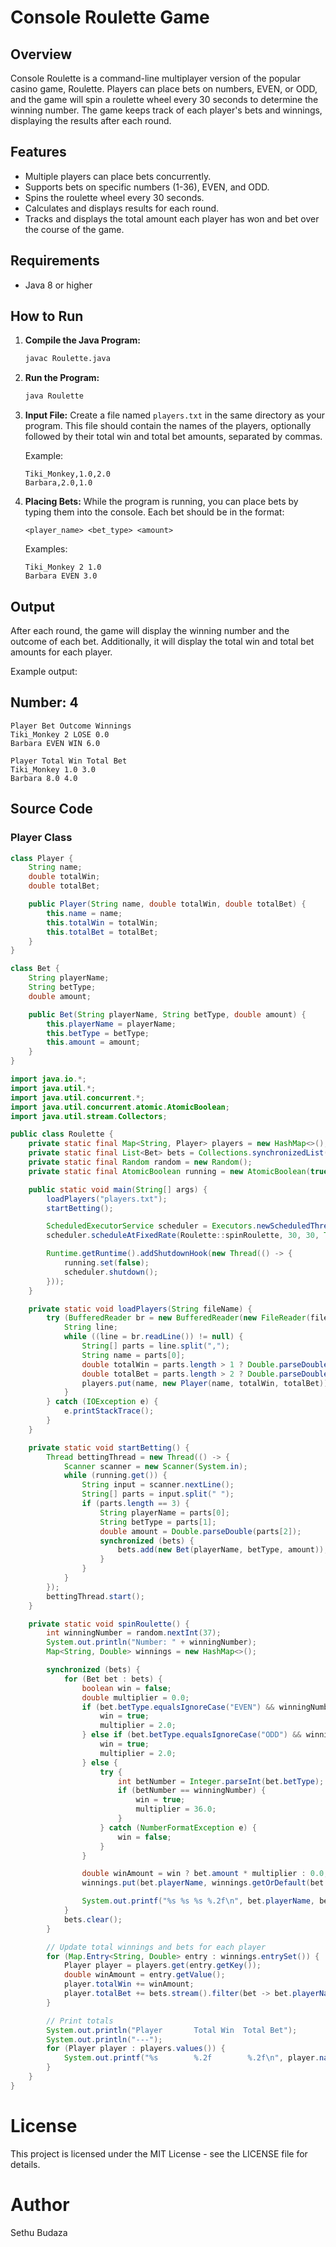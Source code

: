 # Console Roulette Game

## Overview
Console Roulette is a command-line multiplayer version of the popular casino game, Roulette. Players can place bets on numbers, EVEN, or ODD, and the game will spin a roulette wheel every 30 seconds to determine the winning number. The game keeps track of each player's bets and winnings, displaying the results after each round.

## Features
- Multiple players can place bets concurrently.
- Supports bets on specific numbers (1-36), EVEN, and ODD.
- Spins the roulette wheel every 30 seconds.
- Calculates and displays results for each round.
- Tracks and displays the total amount each player has won and bet over the course of the game.

## Requirements
- Java 8 or higher

## How to Run
1. **Compile the Java Program:**
    ```sh
    javac Roulette.java
    ```

2. **Run the Program:**
    ```sh
    java Roulette
    ```

3. **Input File:**
    Create a file named `players.txt` in the same directory as your program. This file should contain the names of the players, optionally followed by their total win and total bet amounts, separated by commas.

    Example:
    ```
    Tiki_Monkey,1.0,2.0
    Barbara,2.0,1.0
    ```

4. **Placing Bets:**
    While the program is running, you can place bets by typing them into the console. Each bet should be in the format:
    ```
    <player_name> <bet_type> <amount>
    ```

    Examples:
    ```
    Tiki_Monkey 2 1.0
    Barbara EVEN 3.0
    ```

## Output
After each round, the game will display the winning number and the outcome of each bet. Additionally, it will display the total win and total bet amounts for each player.

Example output:

## Number: 4
```
Player Bet Outcome Winnings
Tiki_Monkey 2 LOSE 0.0
Barbara EVEN WIN 6.0
```
```
Player Total Win Total Bet
Tiki_Monkey 1.0 3.0
Barbara 8.0 4.0
```


## Source Code
### Player Class
```java
class Player {
    String name;
    double totalWin;
    double totalBet;

    public Player(String name, double totalWin, double totalBet) {
        this.name = name;
        this.totalWin = totalWin;
        this.totalBet = totalBet;
    }
}

class Bet {
    String playerName;
    String betType;
    double amount;

    public Bet(String playerName, String betType, double amount) {
        this.playerName = playerName;
        this.betType = betType;
        this.amount = amount;
    }
}

import java.io.*;
import java.util.*;
import java.util.concurrent.*;
import java.util.concurrent.atomic.AtomicBoolean;
import java.util.stream.Collectors;

public class Roulette {
    private static final Map<String, Player> players = new HashMap<>();
    private static final List<Bet> bets = Collections.synchronizedList(new ArrayList<>());
    private static final Random random = new Random();
    private static final AtomicBoolean running = new AtomicBoolean(true);

    public static void main(String[] args) {
        loadPlayers("players.txt");
        startBetting();

        ScheduledExecutorService scheduler = Executors.newScheduledThreadPool(1);
        scheduler.scheduleAtFixedRate(Roulette::spinRoulette, 30, 30, TimeUnit.SECONDS);

        Runtime.getRuntime().addShutdownHook(new Thread(() -> {
            running.set(false);
            scheduler.shutdown();
        }));
    }

    private static void loadPlayers(String fileName) {
        try (BufferedReader br = new BufferedReader(new FileReader(fileName))) {
            String line;
            while ((line = br.readLine()) != null) {
                String[] parts = line.split(",");
                String name = parts[0];
                double totalWin = parts.length > 1 ? Double.parseDouble(parts[1]) : 0.0;
                double totalBet = parts.length > 2 ? Double.parseDouble(parts[2]) : 0.0;
                players.put(name, new Player(name, totalWin, totalBet));
            }
        } catch (IOException e) {
            e.printStackTrace();
        }
    }

    private static void startBetting() {
        Thread bettingThread = new Thread(() -> {
            Scanner scanner = new Scanner(System.in);
            while (running.get()) {
                String input = scanner.nextLine();
                String[] parts = input.split(" ");
                if (parts.length == 3) {
                    String playerName = parts[0];
                    String betType = parts[1];
                    double amount = Double.parseDouble(parts[2]);
                    synchronized (bets) {
                        bets.add(new Bet(playerName, betType, amount));
                    }
                }
            }
        });
        bettingThread.start();
    }

    private static void spinRoulette() {
        int winningNumber = random.nextInt(37);
        System.out.println("Number: " + winningNumber);
        Map<String, Double> winnings = new HashMap<>();

        synchronized (bets) {
            for (Bet bet : bets) {
                boolean win = false;
                double multiplier = 0.0;
                if (bet.betType.equalsIgnoreCase("EVEN") && winningNumber != 0 && winningNumber % 2 == 0) {
                    win = true;
                    multiplier = 2.0;
                } else if (bet.betType.equalsIgnoreCase("ODD") && winningNumber % 2 != 0) {
                    win = true;
                    multiplier = 2.0;
                } else {
                    try {
                        int betNumber = Integer.parseInt(bet.betType);
                        if (betNumber == winningNumber) {
                            win = true;
                            multiplier = 36.0;
                        }
                    } catch (NumberFormatException e) {
                        win = false;
                    }
                }

                double winAmount = win ? bet.amount * multiplier : 0.0;
                winnings.put(bet.playerName, winnings.getOrDefault(bet.playerName, 0.0) + winAmount);

                System.out.printf("%s %s %s %.2f\n", bet.playerName, bet.betType, win ? "WIN" : "LOSE", winAmount);
            }
            bets.clear();
        }

        // Update total winnings and bets for each player
        for (Map.Entry<String, Double> entry : winnings.entrySet()) {
            Player player = players.get(entry.getKey());
            double winAmount = entry.getValue();
            player.totalWin += winAmount;
            player.totalBet += bets.stream().filter(bet -> bet.playerName.equals(entry.getKey())).mapToDouble(bet -> bet.amount).sum();
        }

        // Print totals
        System.out.println("Player       Total Win  Total Bet");
        System.out.println("---");
        for (Player player : players.values()) {
            System.out.printf("%s        %.2f        %.2f\n", player.name, player.totalWin, player.totalBet);
        }
    }
}
```

# License
This project is licensed under the MIT License - see the LICENSE file for details.

# Author
Sethu Budaza


